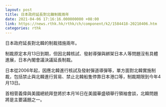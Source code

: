 ```yaml
---
layout: post
title: 日本政府延長對北韓制裁兩年
date: 2021-04-06 17:16:16.000000000 +08:00
link: https://news.rthk.hk/rthk/ch/component/k2/1584418-20210406.htm
categories: rthk
---
```


日本政府延長對北韓的制裁措施兩年。

制裁原定本月13日到期，但因北韓核試、發射導彈與綁架日本人等問題沒有具體進展，日本內閣會議決議延長制裁。

日本從2006年起，因應北韓進行核試及發射彈道導彈等，單方面對北韓實施制裁，包括禁止與北韓進行貿易、禁止北韓船隻停靠日本港口等，制裁期限到今年4月13日。

首相菅義偉與美國總統拜登將於本月16日在美國華盛頓舉行領袖會談，北韓問題將是主要議題之一。

